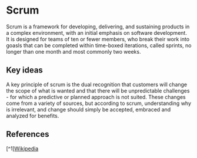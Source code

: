 # Scrum

Scrum is a framework for developing, delivering, and sustaining products in a complex environment, with an initial emphasis on software development. It is designed for teams of ten or fewer members, who break their work into goasls that can be completed within time-boxed iterations, called sprints, no longer than one month and most commonly two weeks.

## Key ideas

A key principle of scrum is the dual recognition that customers will change the scope of what is wanted and that there will be unpredictable challenges - for which a predictive or planned approach is not suited. These changes come from a variety of sources, but according to scrum, understanding why is irrelevant, and change should simply be accepted, embraced and analyzed for benefits.

## References

[^1][Wikipedia](https://en.wikipedia.org/wiki/Scrum_(software_development))